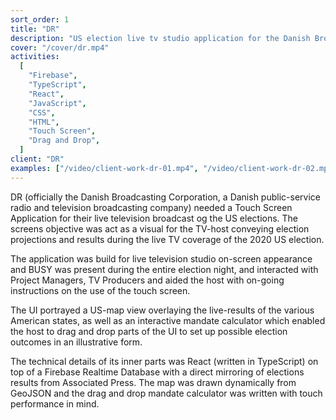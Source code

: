 ```yaml
---
sort_order: 1
title: "DR"
description: "US election live tv studio application for the Danish Broadcasting Corporation"
cover: "/cover/dr.mp4"
activities:
  [
    "Firebase",
    "TypeScript",
    "React",
    "JavaScript",
    "CSS",
    "HTML",
    "Touch Screen",
    "Drag and Drop",
  ]
client: "DR"
examples: ["/video/client-work-dr-01.mp4", "/video/client-work-dr-02.mp4"]
---
```


DR (officially the Danish Broadcasting Corporation, a Danish public-service radio and television broadcasting company) needed a Touch Screen Application for their live television broadcast og the US elections. The screens objective was act as a visual for the TV-host conveying election projections and results during the live TV coverage of the 2020 US election.

The application was build for live television studio on-screen appearance and BUSY was present during the entire election night, and interacted with Project Managers, TV Producers and aided the host with on-going instructions on the use of the touch screen.

The UI portrayed a US-map view overlaying the live-results of the various American states, as well as an interactive mandate calculator which enabled the host to drag and drop parts of the UI to set up possible election outcomes in an illustrative form.

The technical details of its inner parts was React (written in TypeScript) on top of a Firebase Realtime Database with a direct mirroring of elections results from Associated Press. The map was drawn dynamically from GeoJSON and the drag and drop mandate calculator was written with touch performance in mind.
